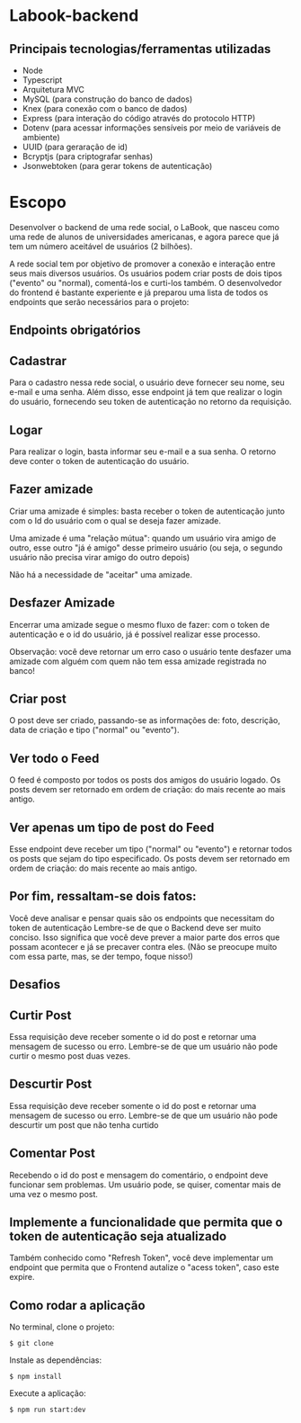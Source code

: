 # Labook-backend

## Principais tecnologias/ferramentas utilizadas
* Node
* Typescript
* Arquitetura MVC
* MySQL (para construção do banco de dados)
* Knex (para conexão com o banco de dados)
* Express (para interação do código através do protocolo HTTP)
* Dotenv (para acessar informações sensíveis por meio de variáveis de ambiente)
* UUID (para geraração de id)
* Bcryptjs (para criptografar senhas)
* Jsonwebtoken (para gerar tokens de autenticação)

# Escopo
Desenvolver o backend de uma rede social, o LaBook, que nasceu como uma rede de alunos de universidades americanas, e agora parece que já tem um número aceitável de usuários (2 bilhões).

A rede social tem por objetivo de promover a conexão e interação entre seus mais diversos usuários. Os usuários podem criar posts de dois tipos ("evento" ou "normal), comentá-los e curti-los também. O desenvolvedor do frontend é bastante experiente e já preparou uma lista de todos os endpoints que serão necessários para o projeto:

## Endpoints obrigatórios

## Cadastrar

Para o cadastro nessa rede social, o usuário deve fornecer seu nome, seu e-mail e uma senha. Além disso, esse endpoint já tem que realizar o login do usuário, fornecendo seu token de autenticação no retorno da requisição.

## Logar

Para realizar o login, basta informar seu e-mail e a sua senha. O retorno deve conter o token de autenticação do usuário.

## Fazer amizade

Criar uma amizade é simples: basta receber o token de autenticação junto com o Id do usuário com o qual se deseja fazer amizade.

Uma amizade é uma "relação mútua": quando um usuário vira amigo de outro, esse outro "já é amigo" desse primeiro usuário (ou seja, o segundo usuário não precisa virar amigo do outro depois)

Não há a necessidade de "aceitar" uma amizade.

## Desfazer Amizade

Encerrar uma amizade segue o mesmo fluxo de fazer: com o token de autenticação e o id do usuário, já é possível realizar esse processo.

Observação: você deve retornar um erro caso o usuário tente desfazer uma amizade com alguém com quem não tem essa amizade registrada no banco!

## Criar post

O post deve ser criado, passando-se as informações de: foto, descrição, data de criação e tipo ("normal" ou "evento").

## Ver todo o Feed

O feed é composto por todos os posts dos amigos do usuário logado. Os posts devem ser retornado em ordem de criação: do mais recente ao mais antigo.

## Ver apenas um tipo de post do Feed

Esse endpoint deve receber um tipo ("normal" ou "evento") e retornar todos os posts que sejam do tipo especificado. Os posts devem ser retornado em ordem de criação: do mais recente ao mais antigo.


## Por fim, ressaltam-se dois fatos:

Você deve analisar e pensar quais são os endpoints que necessitam do token de autenticação
Lembre-se de que o Backend deve ser muito conciso. Isso significa que você deve prever a maior parte dos erros que possam acontecer e já se precaver contra eles. (Não se preocupe muito com essa parte, mas, se der tempo, foque nisso!)

## Desafios<br>
## Curtir Post

Essa requisição deve receber somente o id do post e retornar uma mensagem de sucesso ou erro. Lembre-se de que um usuário não pode curtir o mesmo post duas vezes.

## Descurtir Post

Essa requisição deve receber somente o id do post e retornar uma mensagem de sucesso ou erro. Lembre-se de que um usuário não pode descurtir um post que não tenha curtido

## Comentar Post

Recebendo o id do post e mensagem do comentário, o endpoint deve funcionar sem problemas. Um usuário pode, se quiser, comentar mais de uma vez o mesmo post.

## Implemente a funcionalidade que permita que o token de autenticação seja atualizado

Também conhecido como "Refresh Token", você deve implementar um endpoint que permita que o Frontend autalize o "acess token", caso este expire.

## Como rodar a aplicação
No terminal, clone o projeto:
```
$ git clone
```
Instale as dependências:
```
$ npm install
```

Execute a aplicação:
```
$ npm run start:dev
```

